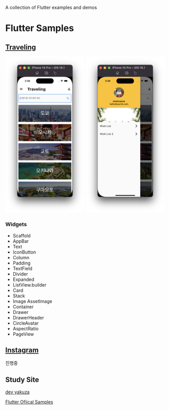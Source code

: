 A collection of Flutter examples and demos

# Flutter Samples


## [Traveling](https://github.com/keemeesuu/flutter-samples/tree/main/samples/food_recipe)


<p float="left">
    <img src="https://github.com/keemeesuu/flutter-samples/blob/main/images/food_recipe_01.png"  width="49%" />
    <img src="https://github.com/keemeesuu/flutter-samples/blob/main/images/food_recipe_02.png"  width="49%" />
</p>

### Widgets

- Scaffold
- AppBar
- Text
- IconButton
- Column
- Padding
- TextField
- Divider
- Expanded
- ListView.builder
- Card
- Stack
- Image
    AssetImage
- Container
- Drawer
- DrawerHeader
- CircleAvatar
- AspectRatio
- PageView


## [Instagram](https://github.com/keemeesuu/flutter-samples/tree/main/samples/instagram)

진행중


## Study Site

[dev yakuza](https://dev-yakuza.posstree.com/ko/flutter/)

[Flutter Ofiical Samples](https://flutter.github.io/samples/#)

<!--
reference
https://github.com/diegoveloper/flutter-samples
-->